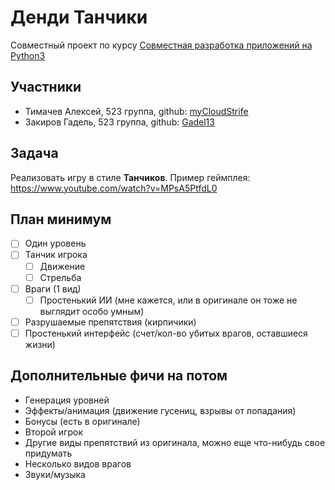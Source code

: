 # Денди Танчики

Совместный проект по курсу [Совместная разработка приложений на Python3](http://uneex.org/LecturesCMC/PythonDevelopment2021/)

## Участники
* Тимачев Алексей, 523 группа, github: [myCloudStrife](https://github.com/myCloudStrife)
* Закиров Гадель, 523 группа, github: [Gadel13](https://github.com/Gadel13)

## Задача

Реализовать игру в стиле **Танчиков**. Пример геймплея: https://www.youtube.com/watch?v=MPsA5PtfdL0

## План минимум

* [ ] Один уровень
* [ ] Танчик игрока
  * [ ] Движение
  * [ ] Стрельба
* [ ] Враги (1 вид)
  * [ ] Простенький ИИ (мне кажется, или в оригинале он тоже не выглядит особо умным)
* [ ] Разрушаемые препятствия (кирпичики)
* [ ] Простенький интерфейс (счет/кол-во убитых врагов, оставшиеся жизни)

## Дополнительные фичи на потом

* Генерация уровней
* Эффекты/анимация (движение гусениц, взрывы от попадания)
* Бонусы (есть в оригинале)
* Второй игрок
* Другие виды препятствий из оригинала, можно еще что-нибудь свое придумать
* Несколько видов врагов
* Звуки/музыка